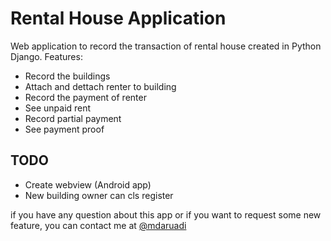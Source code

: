 # Rental House Application

Web application to record the transaction of rental house created in Python Django.
Features:
- Record the buildings
- Attach and dettach renter to building
- Record the payment of renter
- See unpaid rent
- Record partial payment
- See payment proof

## TODO
- Create webview (Android app)
- New building owner can cls register

if you have any question about this app or if you want to request some new feature, you can contact me at [@mdaruadi](https://twitter.com/mdaruadi)
